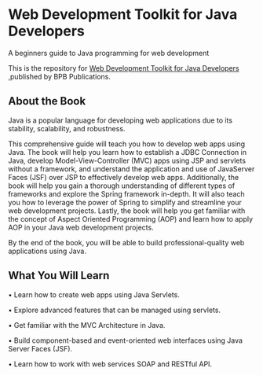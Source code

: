 # Web Development Toolkit for Java Developers

A beginners guide to Java programming for web development

This is the repository for [Web Development Toolkit for Java Developers
](https://bpbonline.com/products/web-development-toolkit-for-java-developers?variant=42694293389512),published by BPB Publications. 

## About the Book
Java is a popular language for developing web applications due to its stability, scalability, and robustness.

This comprehensive guide will teach you how to develop web apps using Java. The book will help you learn how to establish a JDBC Connection in Java, develop Model-View-Controller (MVC) apps using JSP and servlets without a framework, and understand the application and use of JavaServer Faces (JSF) over JSP to effectively develop web apps. Additionally, the book will help you gain a thorough understanding of different types of frameworks and explore the Spring framework in-depth. It will also teach you how to leverage the power of Spring to simplify and streamline your web development projects. Lastly, the book will help you get familiar with the concept of Aspect Oriented Programming (AOP) and learn how to apply AOP in your Java web development projects.

By the end of the book, you will be able to build professional-quality web applications using Java.

## What You Will Learn
•  Learn how to create web apps using Java Servlets.

•  Explore advanced features that can be managed using servlets.

•  Get familiar with the MVC Architecture in Java.

•  Build component-based and event-oriented web interfaces using Java Server Faces (JSF).

•  Learn how to work with web services SOAP and RESTful API.
